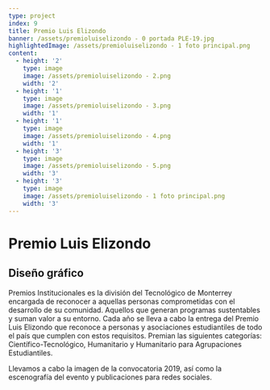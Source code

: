 ```yaml
---
type: project
index: 9
title: Premio Luis Elizondo
banner: /assets/premioluiselizondo - 0 portada PLE-19.jpg
highlightedImage: /assets/premioluiselizondo - 1 foto principal.png
content:
  - height: '2'
    type: image
    image: /assets/premioluiselizondo - 2.png
    width: '2'
  - height: '1'
    type: image
    image: /assets/premioluiselizondo - 3.png
    width: '1'
  - height: '1'
    type: image
    image: /assets/premioluiselizondo - 4.png
    width: '1'
  - height: '3'
    type: image
    image: /assets/premioluiselizondo - 5.png
    width: '3'
  - height: '3'
    type: image
    image: /assets/premioluiselizondo - 1 foto principal.png
    width: '3'
---
```

# Premio Luis Elizondo

## **Diseño gráfico**

Premios Institucionales es la división del Tecnológico de Monterrey encargada de reconocer a aquellas personas comprometidas con el desarrollo de su comunidad. Aquellos que generan programas sustentables y suman valor a su entorno. Cada año se lleva a cabo la entrega del Premio Luis Elizondo que reconoce a personas y asociaciones estudiantiles de todo el país que cumplen con estos requisitos. Premian las siguientes categorías: Científico-Tecnológico, Humanitario y Humanitario para Agrupaciones Estudiantiles.

Llevamos a cabo la imagen de la convocatoria 2019, así como la escenografía del evento y publicaciones para redes sociales.
